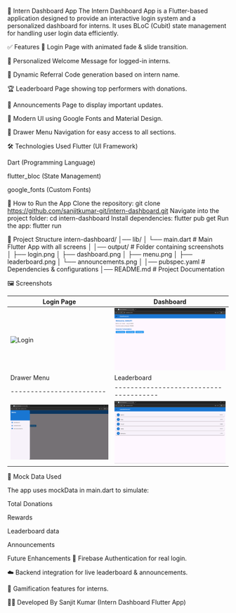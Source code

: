 📌 Intern Dashboard App
The Intern Dashboard App is a Flutter-based application designed to provide an interactive login system and a personalized dashboard for interns. It uses BLoC (Cubit) state management for handling user login data efficiently.

✅ Features
  🔐 Login Page with animated fade & slide transition.
 
 👤 Personalized Welcome Message for logged-in interns.

 🎯 Dynamic Referral Code generation based on intern name.
 
 🏆 Leaderboard Page showing top performers with donations.

 📢 Announcements Page to display important updates.

 🎨 Modern UI using Google Fonts and Material Design.
  
 📂 Drawer Menu Navigation for easy access to all sections.


🛠 Technologies Used
 Flutter (UI Framework)

 Dart (Programming Language)

 flutter_bloc (State Management)

 google_fonts (Custom Fonts)


 🚀 How to Run the App
 Clone the repository:
  git clone https://github.com/sanjitkumar-git/intern-dashboard.git
Navigate into the project folder:
 cd intern-dashboard
Install dependencies:
 flutter pub get
Run the app:
 flutter run

📂 Project Structure
 intern-dashboard/
│── lib/
│   └── main.dart         # Main Flutter App with all screens
│
│── output/               # Folder containing screenshots
│   ├── login.png
│   ├── dashboard.png
│   ├── menu.png
│   ├── leaderboard.png
│   └── announcements.png
│
│── pubspec.yaml          # Dependencies & configurations
│── README.md             # Project Documentation



🖼 Screenshots

| Login Page                 | Dashboard                          |
| -------------------------- | ---------------------------------- |
| ![Login](output/login.png) | ![Dashboard](output/dashboard.png) |
| Drawer Menu              | Leaderboard                            | Announcements                              |
| ------------------------ | -------------------------------------- | ------------------------------------------ |
| ![Menu](output/menu.png) | ![Leaderboard](output/leaderboard.png) | ![Announcements](output/announcements.png) |


📌 Mock Data Used

The app uses mockData in main.dart to simulate:

Total Donations

Rewards

Leaderboard data

Announcements

 Future Enhancements
🔑 Firebase Authentication for real login.

☁️ Backend integration for live leaderboard & announcements.

🏅 Gamification features for interns.


👨‍💻 Developed By
Sanjit Kumar
(Intern Dashboard Flutter App)













 

 
